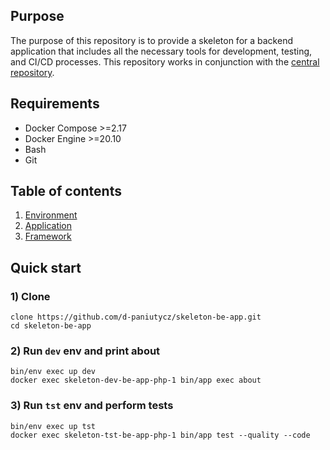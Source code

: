 ## Purpose
The purpose of this repository is to provide a skeleton for a backend application that includes all the necessary tools for development, testing, and CI/CD processes. This repository works in conjunction with the [central repository](https://github.com/d-paniutycz/skeleton-docker).

## Requirements
- Docker Compose >=2.17
- Docker Engine >=20.10
- Bash
- Git

## Table of contents
1) [Environment](doc/readme/environment.md)
2) [Application](doc/readme/application.md)
3) [Framework](doc/readme/framework.md)

## Quick start
### 1) Clone
```shell
clone https://github.com/d-paniutycz/skeleton-be-app.git
cd skeleton-be-app
```

### 2) Run `dev` env and print about
```shell
bin/env exec up dev
docker exec skeleton-dev-be-app-php-1 bin/app exec about
```

### 3) Run `tst` env and perform tests
```shell
bin/env exec up tst
docker exec skeleton-tst-be-app-php-1 bin/app test --quality --code
```

